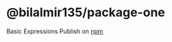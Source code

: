 # @bilalmir135/package-one

Basic Expressions
Publish on [npm](https://www.npmjs.com/package/@bilalmir135/package-one)